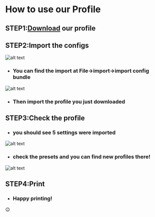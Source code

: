 # How to use our Profile
## STEP1:[Download](https://github.com/Prorifi3D-Official/Prorifi3D-Upgrades/blob/main/Profile/PrusaSlicer_config_Prorifi3D_bundle.ini) our profile

## STEP2:Import the configs
![alt text](https://github.com/Prorifi3D-Official/Prorifi3D-Upgrades/tree/main/Original%20i3%20series%20Upgrade%20Kits/Slicer%20Profile/src/pic1.png)
- ### You can find the import at File->import->import config bundle
![alt text](https://github.com/Prorifi3D-Official/Prorifi3D-Upgrades/tree/main/Original%20i3%20series%20Upgrade%20Kits/Slicer%20Profile/src/pic2.png)
- ### Then import the profile you just downloaded

## STEP3:Check the profile
- ### you should see 5 settings were imported
![alt text](https://github.com/Prorifi3D-Official/Prorifi3D-Upgrades/tree/main/Original%20i3%20series%20Upgrade%20Kits/Slicer%20Profile/src/pic3.png)
- ### check the presets and you can find new profiles there!
![alt text](https://github.com/Prorifi3D-Official/Prorifi3D-Upgrades/tree/main/Original%20i3%20series%20Upgrade%20Kits/Slicer%20Profile/src/pic4.png)

## STEP4:Print
- ### Happy printing!
:wink:
